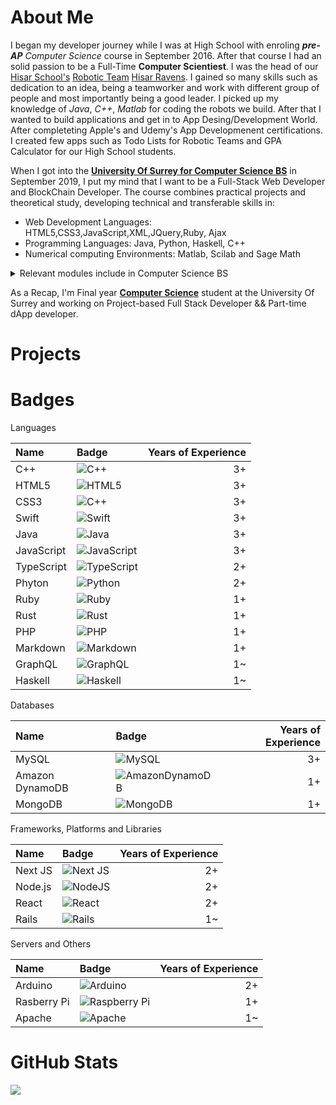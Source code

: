 # About Me

I began my developer journey while I was at High School with enroling ***pre-AP** Computer Science* course in September 2016. After that course I had an solid passion to be a Full-Time **Computer Scientiest**. I was the head of our [Hisar School's](https://www.hisarschool.k12.tr/hisar-okullari-en/) [Robotic Team](https://www.instagram.com/hisarravens/?hl=en) [Hisar Ravens](https://twitter.com/hisar_ravens). I gained so many skills such as dedication to an idea, being a teamworker and work with different group of people and most importantly being a good leader. I picked up my knowledge of *Java*, *C++*, *Matlab* for coding the robots we build. After that I wanted to build applications and get in to App Desing/Development World. After completeting Apple's and Udemy's App Developmenent certifications. I created few apps such as Todo Lists for Robotic Teams and GPA Calculator for our High School students.  

 When I got into the **[University Of Surrey for Computer Science BS](https://www.surrey.ac.uk/)** in September 2019, I put my mind that I want to be a Full-Stack Web Developer and BlockChain Developer. The course combines practical projects and theoretical study, developing technical and transferable skills in:
- Web Development Languages: HTML5,CSS3,JavaScript,XML,JQuery,Ruby, Ajax
- Programming Languages: Java, Python, Haskell, C++
- Numerical computing Environments: Matlab, Scilab and Sage Math
 
 <details>
  <summary>Relevant modules include in Computer Science BS </summary>
  
  ### Computer Science in 3 Years
  
  - Web and Database Systems
  - Software Engineering, Programming
  - Computer Networking
  - Information Retrieval
  - Artificial Intelligence
  - Information Security
  - Management
  - Computer Security
  - Internet Of Things
  - Entrepreneurship and Innovation
  - Mainframe Computing
  </details>


As a Recap, I'm Final year **[Computer Science](https://www.surrey.ac.uk/undergraduate/computer-science)** student at the University Of Surrey and working on Project-based Full Stack Developer && Part-time dApp developer.



 
# Projects

# Badges

Languages

| Name | Badge | Years of Experience |
 | :--- | :--- | ---: |
 | C++ | 	![C++](https://img.shields.io/badge/c++-%2300599C.svg?style=for-the-badge&logo=c%2B%2B&logoColor=white) | 3+ |
 | HTML5 |![HTML5](https://img.shields.io/badge/html5-%23E34F26.svg?style=for-the-badge&logo=html5&logoColor=white)| 3+ |
 | CSS3 |![C++](https://img.shields.io/badge/c++-%2300599C.svg?style=for-the-badge&logo=c%2B%2B&logoColor=white)| 3+ |
 | Swift | 	![Swift](https://img.shields.io/badge/swift-F54A2A?style=for-the-badge&logo=swift&logoColor=white) | 3+ |
 | Java | ![Java](https://img.shields.io/badge/java-%23ED8B00.svg?style=for-the-badge&logo=java&logoColor=white)| 3+ |
 | JavaScript | ![JavaScript](https://img.shields.io/badge/javascript-%23323330.svg?style=for-the-badge&logo=javascript&logoColor=%23F7DF1E)| 3+ |
 | TypeScript | ![TypeScript](https://img.shields.io/badge/typescript-%23007ACC.svg?style=for-the-badge&logo=typescript&logoColor=white) | 2+ |
 | Phyton | 	![Python](https://img.shields.io/badge/python-3670A0?style=for-the-badge&logo=python&logoColor=ffdd54) | 2+ |
 | Ruby | 	![Ruby](https://img.shields.io/badge/ruby-%23CC342D.svg?style=for-the-badge&logo=ruby&logoColor=white) | 1+ |
 | Rust | 	![Rust](https://img.shields.io/badge/rust-%23000000.svg?style=for-the-badge&logo=rust&logoColor=white) | 1+ |
 | PHP | 	![PHP](https://img.shields.io/badge/php-%23777BB4.svg?style=for-the-badge&logo=php&logoColor=white) | 1+ |
 | Markdown | 	![Markdown](https://img.shields.io/badge/markdown-%23000000.svg?style=for-the-badge&logo=markdown&logoColor=white) | 1+ |
 | GraphQL | 	![GraphQL](https://img.shields.io/badge/-GraphQL-E10098?style=for-the-badge&logo=graphql&logoColor=white) | 1~ |
 | Haskell | ![Haskell](https://img.shields.io/badge/Haskell-5e5086?style=for-the-badge&logo=haskell&logoColor=white)| 1~ |


Databases

| Name | Badge | Years of Experience |
 | :--- | :--- | ---: |
 | MySQL | 	![MySQL](https://img.shields.io/badge/mysql-%2300f.svg?style=for-the-badge&logo=mysql&logoColor=white) | 3+ |
 | Amazon DynamoDB	 |![AmazonDynamoDB](https://img.shields.io/badge/Amazon%20DynamoDB-4053D6?style=for-the-badge&logo=Amazon%20DynamoDB&logoColor=white)| 1+ |
 | MongoDB |![MongoDB](https://img.shields.io/badge/MongoDB-%234ea94b.svg?style=for-the-badge&logo=mongodb&logoColor=white)| 1+ |



Frameworks, Platforms and Libraries

 | Name | Badge | Years of Experience |
 | :--- | :--- | ---: |
 | Next JS | ![Next JS](https://img.shields.io/badge/Next-black?style=for-the-badge&logo=next.js&logoColor=white) | 2+ |
 | Node.js |![NodeJS](https://img.shields.io/badge/node.js-6DA55F?style=for-the-badge&logo=node.js&logoColor=white)| 2+ |
 | React | ![React](https://img.shields.io/badge/react-%2320232a.svg?style=for-the-badge&logo=react&logoColor=%2361DAFB)| 2+ |
 | Rails | ![Rails](https://img.shields.io/badge/rails-%23CC0000.svg?style=for-the-badge&logo=ruby-on-rails&logoColor=white)| 1~ |
 
 
 Servers and Others
 
 | Name | Badge | Years of Experience |
 | :--- | :--- | ---: |
 | Arduino | ![Arduino](https://img.shields.io/badge/-Arduino-00979D?style=for-the-badge&logo=Arduino&logoColor=white) | 2+ |
 | Rasberry Pi | ![Raspberry Pi](https://img.shields.io/badge/-RaspberryPi-C51A4A?style=for-the-badge&logo=Raspberry-Pi) | 1+ |
 | Apache | ![Apache](https://img.shields.io/badge/apache-%23D42029.svg?style=for-the-badge&logo=apache&logoColor=white) | 1~ |





# GitHub Stats

<img 
   src="https://github-readme-stats.vercel.app/api?username=solgunes&show_icons=true&theme=tokyonight" 
/>




<!--
**SunGunes/SunGunes** is a ✨ _special_ ✨ repository because its `README.md` (this file) appears on your GitHub profile.

Here are some ideas to get you started:

- 🔭 I’m currently working on ...
- 🌱 I’m currently learning ...
- 👯 I’m looking to collaborate on ...
- 🤔 I’m looking for help with ...
- 💬 Ask me about ...
- 📫 How to reach me: ...
- 😄 Pronouns: ...
- ⚡ Fun fact: ...
-->
